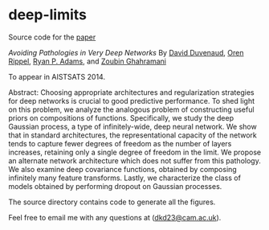 deep-limits
===========

Source code for the [paper](https://github.com/duvenaud/deep-limits/blob/master/latex/verydeep.pdf)

*Avoiding Pathologies in Very Deep Networks*
By
[David Duvenaud](http://mlg.eng.cam.ac.uk/duvenaud/),
[Oren Rippel](http://math.mit.edu/~rippel/),
[Ryan P. Adams](http://people.seas.harvard.edu/~rpa/),
and
[Zoubin Ghahramani](http://mlg.eng.cam.ac.uk/zoubin/)

To appear in AISTSATS 2014.

Abstract:
Choosing appropriate architectures and regularization strategies for deep networks is crucial to good predictive performance.  To shed light on this problem, we analyze the analogous problem of constructing useful priors on compositions of functions.  Specifically, we study the deep Gaussian process, a type of infinitely-wide, deep neural network.  We show that in standard architectures, the representational capacity of the network tends to capture fewer degrees of freedom as the number of layers increases, retaining only a single degree of freedom in the limit.  We propose an alternate network architecture which does not suffer from this pathology.  We also examine deep covariance functions, obtained by composing infinitely many feature transforms.  Lastly, we characterize the class of models obtained by performing dropout on Gaussian processes.


The source directory contains code to generate all the figures.

Feel free to email me with any questions at (dkd23@cam.ac.uk).


